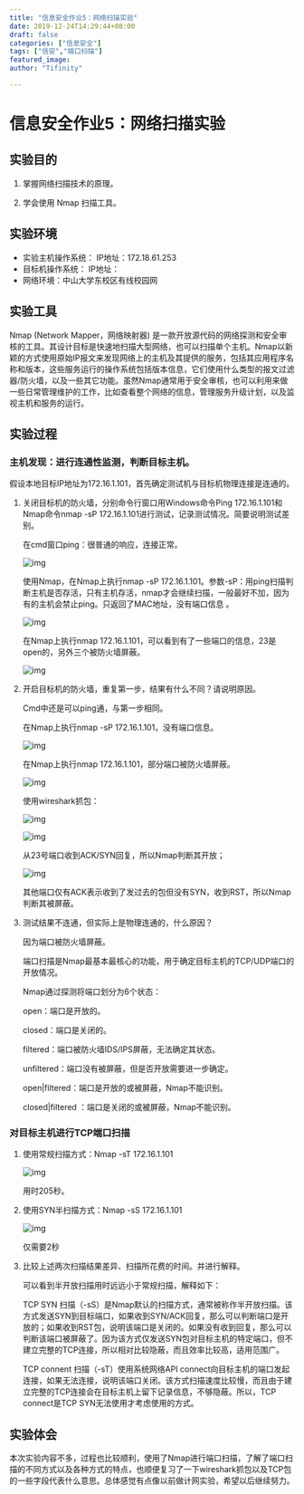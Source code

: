 ```yaml
---
title: "信息安全作业5：网络扫描实验"
date: 2019-12-24T14:29:44+08:00
draft: false
categories: ["信息安全"]
tags: ["信安","端口扫描"]
featured_image: 
author: "Tifinity"

---
```


# 信息安全作业5：网络扫描实验

## 实验目的

1. 掌握网络扫描技术的原理。

2. 学会使用 Nmap 扫描工具。

## 实验环境

- 实验主机操作系统：         IP地址：172.18.61.253       
- 目标机操作系统：          IP地址：       
- 网络环境：中山大学东校区有线校园网

## 实验工具

Nmap (Network Mapper，网络映射器) 是一款开放源代码的网络探测和安全审核的工具。其设计目标是快速地扫描大型网络，也可以扫描单个主机。Nmap以新颖的方式使用原始IP报文来发现网络上的主机及其提供的服务，包括其应用程序名称和版本，这些服务运行的操作系统包括版本信息，它们使用什么类型的报文过滤器/防火墙，以及一些其它功能。虽然Nmap通常用于安全审核，也可以利用来做一些日常管理维护的工作，比如查看整个网络的信息，管理服务升级计划，以及监视主机和服务的运行。

## 实验过程

### 主机发现：进行连通性监测，判断目标主机。

假设本地目标IP地址为172.16.1.101，首先确定测试机与目标机物理连接是连通的。

1. 关闭目标机的防火墙，分别命令行窗口用Windows命令Ping 172.16.1.101和Nmap命令nmap -sP 172.16.1.101进行测试，记录测试情况。简要说明测试差别。

   在cmd窗口ping：很普通的响应，连接正常。

   ![img](https://github.com/Tifinity/MyImage/raw/master/WebSecurity/hw5网络扫描/wps1.jpg)

   使用Nmap，在Nmap上执行nmap -sP 172.16.1.101。参数-sP：用ping扫描判断主机是否存活，只有主机存活，nmap才会继续扫描，一般最好不加，因为有的主机会禁止ping。只返回了MAC地址，没有端口信息 。

   ![img](https://github.com/Tifinity/MyImage/raw/master/WebSecurity/hw5网络扫描/wps2.jpg)

   在Nmap上执行nmap 172.16.1.101，可以看到有了一些端口的信息，23是open的，另外三个被防火墙屏蔽。

   ![img](https://github.com/Tifinity/MyImage/raw/master/WebSecurity/hw5网络扫描/wps3.jpg)

   

2. 开启目标机的防火墙，重复第一步，结果有什么不同？请说明原因。

   Cmd中还是可以ping通，与第一步相同。

   在Nmap上执行nmap -sP 172.16.1.101，没有端口信息。

   ![img](https://github.com/Tifinity/MyImage/raw/master/WebSecurity/hw5网络扫描/wps4.jpg)

   在Nmap上执行nmap 172.16.1.101，部分端口被防火墙屏蔽。

   ![img](https://github.com/Tifinity/MyImage/raw/master/WebSecurity/hw5网络扫描/wps5.jpg)

   使用wireshark抓包：

   ![img](https://github.com/Tifinity/MyImage/raw/master/WebSecurity/hw5网络扫描/wps6.jpg)

   ![img](https://github.com/Tifinity/MyImage/raw/master/WebSecurity/hw5网络扫描/wps7.jpg)

   从23号端口收到ACK/SYN回复，所以Nmap判断其开放；

   ![img](https://github.com/Tifinity/MyImage/raw/master/WebSecurity/hw5网络扫描/wps8.jpg)

   其他端口仅有ACK表示收到了发过去的包但没有SYN，收到RST，所以Nmap判断其被屏蔽。

3. 测试结果不连通，但实际上是物理连通的，什么原因？

   因为端口被防火墙屏蔽。

   端口扫描是Nmap最基本最核心的功能，用于确定目标主机的TCP/UDP端口的开放情况。

   Nmap通过探测将端口划分为6个状态：

   open：端口是开放的。

   closed：端口是关闭的。

   filtered：端口被防火墙IDS/IPS屏蔽，无法确定其状态。

   unfiltered：端口没有被屏蔽，但是否开放需要进一步确定。

   open|filtered：端口是开放的或被屏蔽，Nmap不能识别。

   closed|filtered ：端口是关闭的或被屏蔽，Nmap不能识别。



### 对目标主机进行TCP端口扫描

1. 使用常规扫描方式：Nmap -sT 172.16.1.101

   ![img](https://github.com/Tifinity/MyImage/raw/master/WebSecurity/hw5网络扫描/wps13.jpg)

   用时205秒。

2. 使用SYN半扫描方式：Nmap -sS 172.16.1.101

   ![img](https://github.com/Tifinity/MyImage/raw/master/WebSecurity/hw5网络扫描/wps14.jpg)

   仅需要2秒

3. 比较上述两次扫描结果差异、扫描所花费的时间。并进行解释。

   可以看到半开放扫描用时远远小于常规扫描，解释如下：

   TCP SYN 扫描（-sS）是Nmap默认的扫描方式，通常被称作半开放扫描。该方式发送SYN到目标端口，如果收到SYN/ACK回复，那么可以判断端口是开放的；如果收到RST包，说明该端口是关闭的。如果没有收到回复，那么可以判断该端口被屏蔽了。因为该方式仅发送SYN包对目标主机的特定端口，但不建立完整的TCP连接，所以相对比较隐蔽，而且效率比较高，适用范围广。

   TCP connent 扫描（-sT）使用系统网络API connect向目标主机的端口发起连接，如果无法连接，说明该端口关闭。该方式扫描速度比较慢，而且由于建立完整的TCP连接会在目标主机上留下记录信息，不够隐蔽。所以，TCP connect是TCP SYN无法使用才考虑使用的方式。

   

## 实验体会

本次实验内容不多，过程也比较顺利，使用了Nmap进行端口扫描，了解了端口扫描的不同方式以及各种方式的特点，也顺便复习了一下wireshark抓包以及TCP包的一些字段代表什么意思。总体感觉有点像以前做计网实验，希望以后继续努力。